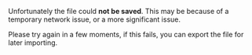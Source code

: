 Unfortunately the file could __not be saved__. This may be because of a temporary network issue, or a more significant issue.

Please try again in a few moments, if this fails, you can export the file for later importing.